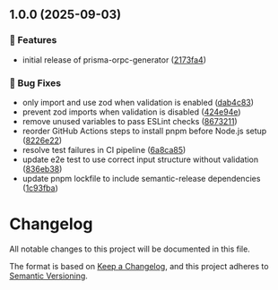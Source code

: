 ## 1.0.0 (2025-09-03)

### 🚀 Features

* initial release of prisma-orpc-generator ([2173fa4](https://github.com/omar-dulaimi/prisma-orpc-generator/commit/2173fa456eacea8d923d9efb660320659b6090a8))

### 🐛 Bug Fixes

* only import and use zod when validation is enabled ([dab4c83](https://github.com/omar-dulaimi/prisma-orpc-generator/commit/dab4c83668ed66f30be2a9b12878dada55352737))
* prevent zod imports when validation is disabled ([424e94e](https://github.com/omar-dulaimi/prisma-orpc-generator/commit/424e94e2f45e10f0e342d53afacc1df784d54dcc))
* remove unused variables to pass ESLint checks ([8673211](https://github.com/omar-dulaimi/prisma-orpc-generator/commit/86732112b5b6c31c1d795e82711157448941c195))
* reorder GitHub Actions steps to install pnpm before Node.js setup ([8226e22](https://github.com/omar-dulaimi/prisma-orpc-generator/commit/8226e2223a4edce3729431dde77dcfdfbf18988f))
* resolve test failures in CI pipeline ([6a8ca85](https://github.com/omar-dulaimi/prisma-orpc-generator/commit/6a8ca85613ef47c80d5242e5b4ac6cc30ab02631))
* update e2e test to use correct input structure without validation ([836eb38](https://github.com/omar-dulaimi/prisma-orpc-generator/commit/836eb3852035fd79e7b1933bdb1c83e5707c6d4a))
* update pnpm lockfile to include semantic-release dependencies ([1c93fba](https://github.com/omar-dulaimi/prisma-orpc-generator/commit/1c93fba82674c6cbe94894b2bb3943d97f15fde4))

# Changelog

All notable changes to this project will be documented in this file.

The format is based on [Keep a Changelog](https://keepachangelog.com/en/1.0.0/),
and this project adheres to [Semantic Versioning](https://semver.org/spec/v2.0.0.html).
